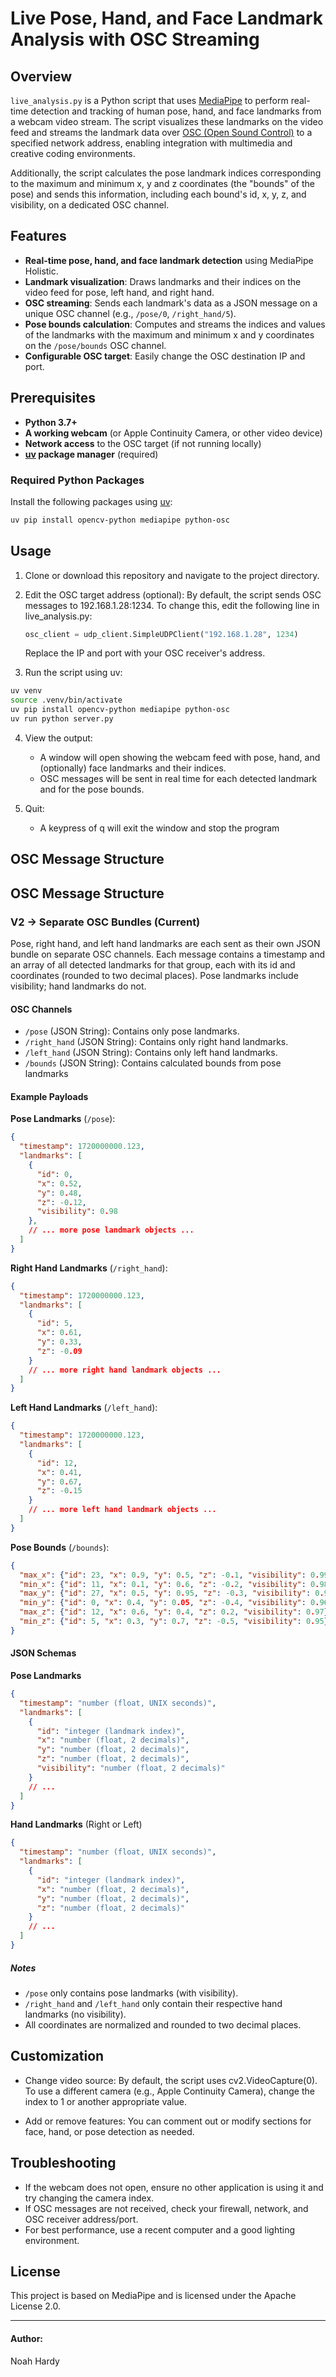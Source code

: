 # Live Pose, Hand, and Face Landmark Analysis with OSC Streaming

## Overview

`live_analysis.py` is a Python script that uses [MediaPipe](https://google.github.io/mediapipe/) to perform real-time detection and tracking of human pose, hand, and face landmarks from a webcam video stream. The script visualizes these landmarks on the video feed and streams the landmark data over [OSC (Open Sound Control)](https://opensoundcontrol.stanford.edu/) to a specified network address, enabling integration with multimedia and creative coding environments.

Additionally, the script calculates the pose landmark indices corresponding to the maximum and minimum x, y and z coordinates (the "bounds" of the pose) and sends this information, including each bound's id, x, y, z, and visibility, on a dedicated OSC channel.

## Features

- **Real-time pose, hand, and face landmark detection** using MediaPipe Holistic.
- **Landmark visualization**: Draws landmarks and their indices on the video feed for pose, left hand, and right hand.
- **OSC streaming**: Sends each landmark's data as a JSON message on a unique OSC channel (e.g., `/pose/0`, `/right_hand/5`).
- **Pose bounds calculation**: Computes and streams the indices and values of the landmarks with the maximum and minimum x and y coordinates on the `/pose/bounds` OSC channel.
- **Configurable OSC target**: Easily change the OSC destination IP and port.

## Prerequisites

- **Python 3.7+**
- **A working webcam** (or Apple Continuity Camera, or other video device)
- **Network access** to the OSC target (if not running locally)
- **[uv](https://github.com/astral-sh/uv) package manager** (required)

### Required Python Packages

Install the following packages using [uv](https://github.com/astral-sh/uv):

```sh
uv pip install opencv-python mediapipe python-osc
```

## Usage
1. Clone or download this repository and navigate to the project directory.

2. Edit the OSC target address (optional):
    By default, the script sends OSC messages to 192.168.1.28:1234.
    To change this, edit the following line in live_analysis.py:

    ```python
    osc_client = udp_client.SimpleUDPClient("192.168.1.28", 1234)
    ```
    Replace the IP and port with your OSC receiver's address.

3. Run the script using uv:

```sh
uv venv
source .venv/bin/activate
uv pip install opencv-python mediapipe python-osc
uv run python server.py
```

4. View the output:
    - A window will open showing the webcam feed with pose, hand, and (optionally) face landmarks and their indices.
    - OSC messages will be sent in real time for each detected landmark and for the pose bounds.

5. Quit:
    - A keypress of q will exit the window and stop the program


## OSC Message Structure

## OSC Message Structure

### V2 -> Separate OSC Bundles (Current)

Pose, right hand, and left hand landmarks are each sent as their own JSON bundle on separate OSC channels. Each message contains a timestamp and an array of all detected landmarks for that group, each with its id and coordinates (rounded to two decimal places). Pose landmarks include visibility; hand landmarks do not.

#### OSC Channels

- `/pose` (JSON String): Contains only pose landmarks.
- `/right_hand` (JSON String): Contains only right hand landmarks.
- `/left_hand` (JSON String): Contains only left hand landmarks.
- `/bounds` (JSON String): Contains calculated bounds from pose landmarks

#### Example Payloads

**Pose Landmarks** (`/pose`):
```json
{
  "timestamp": 1720000000.123,
  "landmarks": [
    {
      "id": 0,
      "x": 0.52,
      "y": 0.48,
      "z": -0.12,
      "visibility": 0.98
    },
    // ... more pose landmark objects ...
  ]
}
```

**Right Hand Landmarks** (`/right_hand`):
```json
{
  "timestamp": 1720000000.123,
  "landmarks": [
    {
      "id": 5,
      "x": 0.61,
      "y": 0.33,
      "z": -0.09
    }
    // ... more right hand landmark objects ...
  ]
}
```

**Left Hand Landmarks** (`/left_hand`):
```json
{
  "timestamp": 1720000000.123,
  "landmarks": [
    {
      "id": 12,
      "x": 0.41,
      "y": 0.67,
      "z": -0.15
    }
    // ... more left hand landmark objects ...
  ]
}
```

**Pose Bounds** (`/bounds`):
```json
{
  "max_x": {"id": 23, "x": 0.9, "y": 0.5, "z": -0.1, "visibility": 0.99},
  "min_x": {"id": 11, "x": 0.1, "y": 0.6, "z": -0.2, "visibility": 0.98},
  "max_y": {"id": 27, "x": 0.5, "y": 0.95, "z": -0.3, "visibility": 0.97},
  "min_y": {"id": 0, "x": 0.4, "y": 0.05, "z": -0.4, "visibility": 0.96},
  "max_z": {"id": 12, "x": 0.6, "y": 0.4, "z": 0.2, "visibility": 0.97},
  "min_z": {"id": 5, "x": 0.3, "y": 0.7, "z": -0.5, "visibility": 0.95}
}
```

#### JSON Schemas

**Pose Landmarks**
```json
{
  "timestamp": "number (float, UNIX seconds)",
  "landmarks": [
    {
      "id": "integer (landmark index)",
      "x": "number (float, 2 decimals)",
      "y": "number (float, 2 decimals)",
      "z": "number (float, 2 decimals)",
      "visibility": "number (float, 2 decimals)"
    }
    // ...
  ]
}
```

**Hand Landmarks** (Right or Left)
```json
{
  "timestamp": "number (float, UNIX seconds)",
  "landmarks": [
    {
      "id": "integer (landmark index)",
      "x": "number (float, 2 decimals)",
      "y": "number (float, 2 decimals)",
      "z": "number (float, 2 decimals)"
    }
    // ...
  ]
}
```

##### Notes
- `/pose` only contains pose landmarks (with visibility).
- `/right_hand` and `/left_hand` only contain their respective hand landmarks (no visibility).
- All coordinates are normalized and rounded to two decimal places.

## Customization

- Change video source:
By default, the script uses cv2.VideoCapture(0).
To use a different camera (e.g., Apple Continuity Camera), change the index to 1 or another appropriate value.

- Add or remove features:
You can comment out or modify sections for face, hand, or pose detection as needed.

## Troubleshooting
- If the webcam does not open, ensure no other application is using it and try changing the camera index.
- If OSC messages are not received, check your firewall, network, and OSC receiver address/port.
- For best performance, use a recent computer and a good lighting environment.

## License
This project is based on MediaPipe and is licensed under the Apache License 2.0.

---
#### Author:
Noah Hardy
